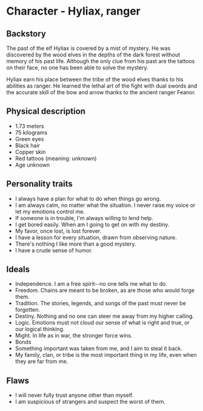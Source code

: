 ﻿# Character - Hyliax, ranger

## Backstory
The past of the elf Hyliax is covered by a mist of mystery. He was discovered by the wood elves in the depths of the dark forest without memory of his past life. Although the only clue from his past are the tattoos on their face, no one has been able to solve the mystery.

Hyliax earn his place between the tribe of the wood elves thanks to his abilities as ranger. He learned the lethal art of the fight with dual swords and the accurate skill of the bow and arrow thanks to the ancient ranger Feanor.

## Physical description
* 1.73 meters
* 75 kilograms
* Green eyes
* Black hair
* Copper skin
* Red tattoos (meaning: unknown)
* Age unknown

## Personality traits
* I always have a plan for what to do when things go wrong.
* I am always calm, no matter what the situation. I never raise my voice or let my emotions control me.
* If someone is in trouble, I'm always willing to lend help.
* I get bored easily. When am I going to get on with my destiny.
* My favor, once lost, is lost forever.
* I have a lesson for every situation, drawn from observing nature.
* There's nothing I like more than a good mystery.
* I have a crude sense of humor.

## Ideals
* Independence. I am a free spirit--no one tells me what to do.
* Freedom. Chains are meant to be broken, as are those who would forge them.
* Tradition. The stories, legends, and songs of the past must never be forgotten.
* Destiny. Nothing and no one can steer me away from my higher calling.
* Logic. Emotions must not cloud our sense of what is right and true, or our logical thinking.
* Might. In life as in war, the stronger force wins.
* Bonds
* Something important was taken from me, and I aim to steal it back.
* My family, clan, or tribe is the most important thing in my life, even when they are far from me.

## Flaws
* I will never fully trust anyone other than myself.
* I am suspicious of strangers and suspect the worst of them.

